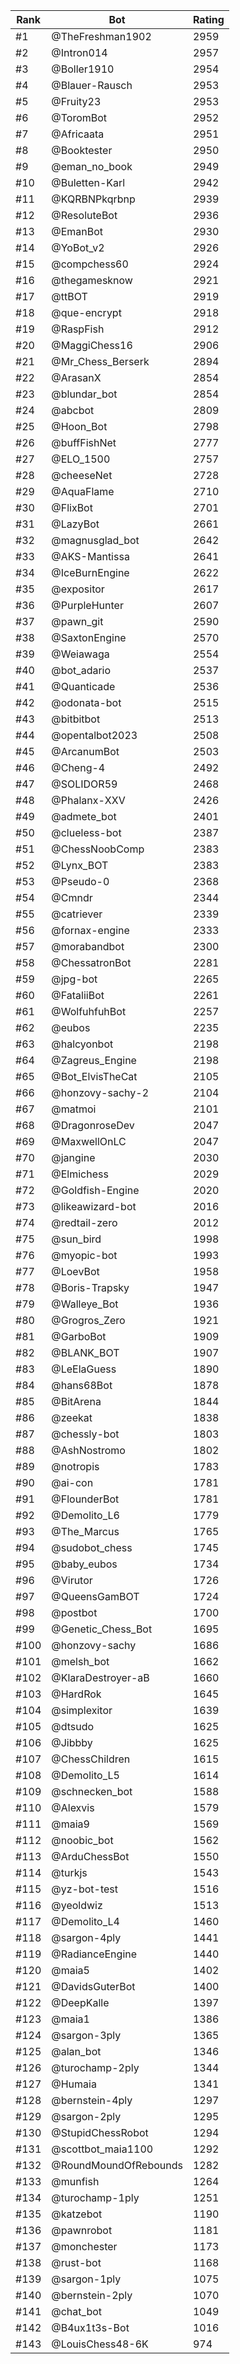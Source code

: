 Rank|Bot|Rating
---|---|---
#1|@TheFreshman1902|2959
#2|@Intron014|2957
#3|@Boller1910|2954
#4|@Blauer-Rausch|2953
#5|@Fruity23|2953
#6|@ToromBot|2952
#7|@Africaata|2951
#8|@Booktester|2950
#9|@eman_no_book|2949
#10|@Buletten-Karl|2942
#11|@KQRBNPkqrbnp|2939
#12|@ResoluteBot|2936
#13|@EmanBot|2930
#14|@YoBot_v2|2926
#15|@compchess60|2924
#16|@thegamesknow|2921
#17|@ttBOT|2919
#18|@que-encrypt|2918
#19|@RaspFish|2912
#20|@MaggiChess16|2906
#21|@Mr_Chess_Berserk|2894
#22|@ArasanX|2854
#23|@blundar_bot|2854
#24|@abcbot|2809
#25|@Hoon_Bot|2798
#26|@buffFishNet|2777
#27|@ELO_1500|2757
#28|@cheeseNet|2728
#29|@AquaFlame|2710
#30|@FlixBot|2701
#31|@LazyBot|2661
#32|@magnusglad_bot|2642
#33|@AKS-Mantissa|2641
#34|@IceBurnEngine|2622
#35|@expositor|2617
#36|@PurpleHunter|2607
#37|@pawn_git|2590
#38|@SaxtonEngine|2570
#39|@Weiawaga|2554
#40|@bot_adario|2537
#41|@Quanticade|2536
#42|@odonata-bot|2515
#43|@bitbitbot|2513
#44|@opentalbot2023|2508
#45|@ArcanumBot|2503
#46|@Cheng-4|2492
#47|@SOLIDOR59|2468
#48|@Phalanx-XXV|2426
#49|@admete_bot|2401
#50|@clueless-bot|2387
#51|@ChessNoobComp|2383
#52|@Lynx_BOT|2383
#53|@Pseudo-0|2368
#54|@Cmndr|2344
#55|@catriever|2339
#56|@fornax-engine|2333
#57|@morabandbot|2300
#58|@ChessatronBot|2281
#59|@jpg-bot|2265
#60|@FataliiBot|2261
#61|@WolfuhfuhBot|2257
#62|@eubos|2235
#63|@halcyonbot|2198
#64|@Zagreus_Engine|2198
#65|@Bot_ElvisTheCat|2105
#66|@honzovy-sachy-2|2104
#67|@matmoi|2101
#68|@DragonroseDev|2047
#69|@MaxwellOnLC|2047
#70|@jangine|2030
#71|@Elmichess|2029
#72|@Goldfish-Engine|2020
#73|@likeawizard-bot|2016
#74|@redtail-zero|2012
#75|@sun_bird|1998
#76|@myopic-bot|1993
#77|@LoevBot|1958
#78|@Boris-Trapsky|1947
#79|@Walleye_Bot|1936
#80|@Grogros_Zero|1921
#81|@GarboBot|1909
#82|@BLANK_BOT|1907
#83|@LeElaGuess|1890
#84|@hans68Bot|1878
#85|@BitArena|1844
#86|@zeekat|1838
#87|@chessly-bot|1803
#88|@AshNostromo|1802
#89|@notropis|1783
#90|@ai-con|1781
#91|@FlounderBot|1781
#92|@Demolito_L6|1779
#93|@The_Marcus|1765
#94|@sudobot_chess|1745
#95|@baby_eubos|1734
#96|@Virutor|1726
#97|@QueensGamBOT|1724
#98|@postbot|1700
#99|@Genetic_Chess_Bot|1695
#100|@honzovy-sachy|1686
#101|@melsh_bot|1662
#102|@KlaraDestroyer-aB|1660
#103|@HardRok|1645
#104|@simplexitor|1639
#105|@dtsudo|1625
#106|@Jibbby|1625
#107|@ChessChildren|1615
#108|@Demolito_L5|1614
#109|@schnecken_bot|1588
#110|@Alexvis|1579
#111|@maia9|1569
#112|@noobic_bot|1562
#113|@ArduChessBot|1550
#114|@turkjs|1543
#115|@yz-bot-test|1516
#116|@yeoldwiz|1513
#117|@Demolito_L4|1460
#118|@sargon-4ply|1441
#119|@RadianceEngine|1440
#120|@maia5|1402
#121|@DavidsGuterBot|1400
#122|@DeepKalle|1397
#123|@maia1|1386
#124|@sargon-3ply|1365
#125|@alan_bot|1346
#126|@turochamp-2ply|1344
#127|@Humaia|1341
#128|@bernstein-4ply|1297
#129|@sargon-2ply|1295
#130|@StupidChessRobot|1294
#131|@scottbot_maia1100|1292
#132|@RoundMoundOfRebounds|1282
#133|@munfish|1264
#134|@turochamp-1ply|1251
#135|@katzebot|1190
#136|@pawnrobot|1181
#137|@monchester|1173
#138|@rust-bot|1168
#139|@sargon-1ply|1075
#140|@bernstein-2ply|1070
#141|@chat_bot|1049
#142|@B4ux1t3s-Bot|1016
#143|@LouisChess48-6K|974
